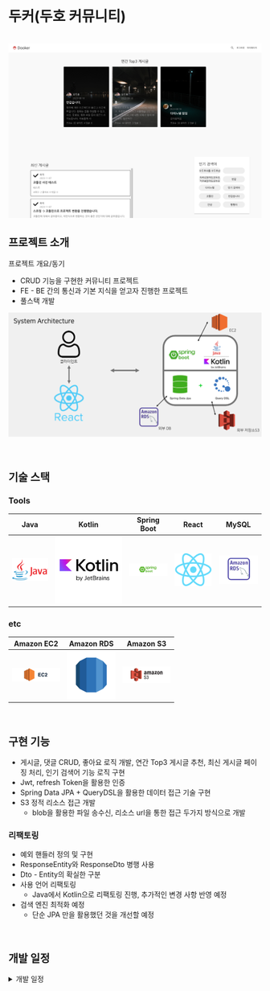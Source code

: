 # 두커(두호 커뮤니티)

<p align="center">
  <br>
  <img src="./images/common/main.png">
  <br>
</p>


## 프로젝트 소개

<p align="justify">
프로젝트 개요/동기
</p>

- CRUD 기능을 구현한 커뮤니티 프로젝트
- FE - BE 간의 통신과 기본 지식을 얻고자 진행한 프로젝트
- 풀스택 개발

<p align="center">
<img src="./images/common/tree.png">
</p>

<br>

## 기술 스택

### Tools

|Java | Kotlin | Spring Boot |  React   |  MySQL   |
| :--------: | :--------: | :--------: | :------: | :-----: |
|   ![java]    |  ![kotlin]    | ![spring]    | ![react] | ![mysql] |

### etc
|Amazon EC2 | Amazon RDS |  Amazon S3 |
| :--------: | :--------: | :------: | 
|   ![ec2]    |   ![rds]    | ![s3] | 

<br>

## 구현 기능

- 게시글, 댓글 CRUD, 좋아요 로직 개발, 연간 Top3 게시글 추천, 최신 게시글 페이징 처리, 인기 검색어 기능 로직 구현
- Jwt, refresh Token을 활용한 인증
- Spring Data JPA + QueryDSL을 활용한 데이터 접근 기술 구현
- S3 정적 리소스 접근 개발
  - blob을 활용한 파일 송수신, 리소스 url을 통한 접근 두가지 방식으로 개발 

### 리팩토링
- 예외 핸들러 정의 및 구현
- ResponseEntity와 ResponseDto 병행 사용
- Dto - Entity의 확실한 구분
- 사용 언어 리팩토링
  - Java에서 Kotlin으로 리팩토링 진행, 추가적인 변경 사항 반영 예정
- 검색 엔진 최적화 예정
  - 단순 JPA 만을 활용했던 것을 개선할 예정 
<br>


## 개발 일정

<details>
<summary>개발 일정</summary>


### 2023-07-01
- 요구사항 정리 및 SQL 작성

### 2023-07-05
- 기본적인 구조 완성(로그인)

### 2023-07-10
- 로그인 기능 구현(JWT)
- 완전한 구현은 X

### 2023-07-12
- 로그인 기능 까지의 페이지 구현(React)

### 2023-07-15
- 개인정보 수정 로직, 주간 TOP3 게시물 로직, 최신 게시물 로직 구현

### 2023-07-17
- 개인정보 페이지 구현

### 2023-07-20
- 페이지 디자인 재구성

### 2023-07-24
- 게시물 상세 페이지 구현 및 연결 완료

### 2023-07-25
- 댓글 기능, 좋아요 기능 구현

### 2023-07-26
- 게시물, 댓글, 좋아요 삭제 로직 구현
- api 분리(React)
- 프론트 실시간 반응 처리(댓글,좋아요 등 *아직 미완)
- 검색 페이지 구현중

### 2023-07-27
- 검색 기능 구현
- 인기 검색어 기능 구현

### 2023-07-31
- 파일(게시글 사진, 동영상, 기타 파일, 프로필 사진)업로드 구현중

### 2023-08-01
- 파일 업로드/조회 구현 완료
- 프로필 사진 구현
- 게시물 수정 구현(파일 제외)

### 2023-08-02
- 동영상 업로드/조회 구현
- 페이지 디자인 재구성
- 댓글 수정 구현

### 2023-08-03
- 페이지 디자인 재구성
- 좋아요 로직 수정
- 조회수가 계속 증가하는 문제 해결

### 2023-08-04
- 파일 다운로드 구현(어떤 파일이던)
- 이미지 로딩 방식 변경(blob)
- 동영상 로딩 구현중(blob)

### 2023-08-05
- 동영상 로드 구현
- 검색/댓글 프로필사진 로드 방식 변경

### 2023-08-06
- 페이지 디자인 수정
- 파일 다운로드 시 파일명이 지정 안되는 문제 해결
- 불필요한 의존관계 정리

### 2023-08-07
- 로그인 방식 변경
- 기존은 그냥 jwt토큰만 이용 -> refresh토큰 활용(적용중)

### 2023-08-08
- refresh토큰을 활용한 로그인 로직 적용 완료
- 좋아요 로직 개선
- 기본 프로필 제공

### 2023-08-09
- 로그인 로직 변경에 의한 오류 해결
- refreshToken 관련 로직도 불필요한 요청이 많아보여 수정 예정
- 토큰 저장방식 변경(localStorage / 보안 이슈 차차 해결할 예정)
- 메인 디자인좀 구상해볼 예정

### 2023-08-14
- 반복되는 패턴 일반화(진행중)

### 2023-08-15
- 저장소 변경(로컬 -> aws_s3)
- 배포(aws-ec2,rds)

### 2023-08-16
- 배포 완료
- 좋아요 개수 음수로 나오는 버그 수정 / 댓글창 댓글 내용 남아있는 버그 수정

# 2023-11-10
- Kotlin으로 리팩토링(추가)

## 2023-11-13
- Spring Data JPA + QueryDSL 활용 * 긴 쿼리의 가독성 해결

### 2024-01-25
- 추가 리팩토링을 위한 코드리뷰 진행중

### 2024-01-30
- 비효율적이고 잘못 짜왔던 코드들에 대한 리팩토링 진행할 예정
  - 삭제 로직: cascade와 oneTomany 등의 관계형 DB를 활용한 리팩토링을 진행할 예정 -> 기존에 개편한 삭제 로직은 사라질 예정
  - 도메인: 현재 연관성을 단순히 '게시글 작성자 이름' 과 같은 형식으로 사용자와 게시글,댓글,검색어,좋아요 로직 등이 연계돼있는데 이를 개편할 예정
- 꽤 오랜 시간이 걸릴듯 함

### 2024-01-31
- 모든 도메인의 생성자에 직접 접근했던 방법에서 팩토리 메소드를 통한 접근으로 방식 변경
- 모든 도메인은 Dto를 통해 주고받아지며, 이에 따른 record Dto로 변경
- 현재 게시글 - set<Comment> 잘 가져와지는지 확인 및 댓글 잘 가져와지는지 확인
- 게시글 - 댓글 간의 무한 참조 바인딩 문제로 인한 @JsonIgnore 어노테이션 추가
  - 왜 이게 생기는지 고민해볼 필요가 있음

### 2024-02-01
- 좋아요 로직 기능 수정 -> 이전 커밋에선 비활성화 했었음
- LikeDto 와 BoardDto 변환간 무한 재귀 호출 문제 발생
  - -> LikeDto에선 게시글의 id와 사용자 이메일만 사용하는 것으로 방법 수정
  - 좋아요 로직 하나로 통일하여, 좋아요가 있다면 지우고 없으면 좋아요를 만드는 형식으로 변경
- 게시글 수정, 작성, 좋아요 등록 취소 등 구현 테스트 완료
- 검색어 기능 구현 완료
- 이미지 url 가져오는 부분 구현 완료
TODO: 게시글 정보 가져올 때 좋아요 정보도 함께 가져올 수 있도록 DTO 수정 후 좋아요 갯수, 댓글 수 등 파악할 수 있어야함

### 2024-02-02
- 예외 핸들러 추가.
  - 기존 그냥 실패 처리만 했던 로직들에 예외 처리와 로그를 전달하면서 예외 처리 기능 구현
- 문제는, ResponseEntity 대신 ResponseDto를 사용함에 따라 클라에서 200ok의 응답만 받음.개인 프로젝트라서 상관 없다고 생각하는데. 어떻게 처리할지 고민
  - -> 타 프로젝트에선 ResponseEntity를 활용했는데, 이게 실패 처리도 유연하고 더 좋은 방법같긴함.
- 백엔드 API 테스트 완료
- 현재 동영상, 이미지, 파일 등이 null 처리가 돼있을때 s3url/null 로 요청이 가고 이는 문제가 됨.
  - 애초에 null값이면 요청을 안하도록 수정해야함
  - -> 이는 이미 백엔드에 구현이 돼있는데 왜 그런지 모르겠음. 수정 필요
- 프론트엔드 이상 사항 많음
- 변경사항을 반영해서 간단하게 View 송출까진 테스트 완료
  - 좋아요 개수 잘 안보이는 문제, 게시글 좋아요 누를 시 게시글 세부사항 refresh 이슈  등 해결할게 많음

### 2024-02-03
- 좋아요 개수, 댓글 개수 못 읽어왔던 버그 수정
- 게시글 이미지, 프로필 사진 등 사진 이름 사용자 설정을 통해 가져오던 방식에서 db에 s3 url 추가한 후 클라이언트에서 바로 접근하는 방식으로 변경
  - 파일 다운로드는 기존 방식 이용하려고 하는데 잘 동작하지 않음. 해결 필요
- 방식으로 변경한 후 이전에 겪었던 동영상 분할 로딩 문제가 발생.
  - 실시간 스트리밍이 불가능하고 영상에 접근, 다운로드는 가능하지만 게시글에서 재생이 불가능함 -> 해결 필요

### 2024-02-06
- 게시글에서 직접 s3 url을 가져옴에 따른 파일 관련 api 삭제,
- 아직 파일, 동영상 관련 오류는 해결하지 못함.
  - 동영상은 접근은 가능하지만 206 응답으로 분할되어 영상이 보내져 영상 스트리밍이 되지 않고 파일은 다운로드가 불가능.
  -  스트리밍 방법은 찾아보고 파일은 blob형식으로 받을 수 있도록 변경해야할 것 같다.

### 2024-02-08
- 응답 형식 변경
  - 기존은 ResponseDto를 활용해서, 실패 시 실패 코드 등 전달을 못했음
  - ResponseEntity를 활용하되, 메시지와 데이터를 분할해서 전달함으로 어떤 이유로 실패했는지 전달할 수 있도록 변경
  - 프론트측 변화 최소화하기위해 서버 단에서 감싸서 전달

</details>

<!-- Stack Icon Refernces -->

[java]: /images/stack/java.png
[kotlin]: /images/stack/kotlin.svg
[spring]: /images/stack/springboot.png
[react]: /images/stack/react.png
[mysql]: /images/stack/rds_mysql.png
[ec2]: /images/stack/ec2.png
[rds]: /images/stack/rds.png
[s3]: /images/stack/s3.png

